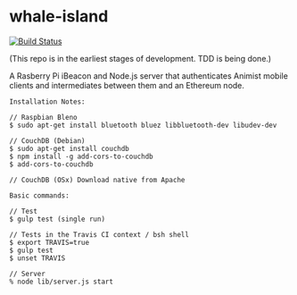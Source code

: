 # whale-island
[![Build Status](https://travis-ci.org/animist-io/whale-island.svg?branch=master)](https://travis-ci.org/animist-io/whale-island)

(This repo is in the earliest stages of development. TDD is being done.)

A Rasberry Pi iBeacon and Node.js server that authenticates Animist mobile clients and intermediates between them and an Ethereum node. 

``` 
Installation Notes:

// Raspbian Bleno
$ sudo apt-get install bluetooth bluez libbluetooth-dev libudev-dev 

// CouchDB (Debian)
$ sudo apt-get install couchdb
$ npm install -g add-cors-to-couchdb
$ add-cors-to-couchdb

// CouchDB (OSx) Download native from Apache

```

```
Basic commands:

// Test
$ gulp test (single run) 

// Tests in the Travis CI context / bsh shell
$ export TRAVIS=true
$ gulp test
$ unset TRAVIS

// Server
% node lib/server.js start
```


